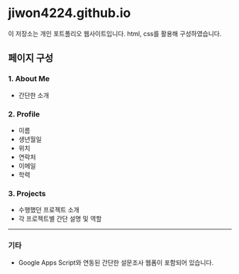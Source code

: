 # jiwon4224.github.io

이 저장소는 개인 포트폴리오 웹사이트입니다.
html, css를 활용해 구성하였습니다.

## 페이지 구성

### 1. About Me
- 간단한 소개

### 2. Profile
- 이름
- 생년월일
- 위치
- 연락처
- 이메일
- 학력

### 3. Projects
- 수행했던 프로젝트 소개
- 각 프로젝트별 간단 설명 및 역할
---
### 기타
- Google Apps Script와 연동된 간단한 설문조사 웹폼이 포함되어 있습니다.

